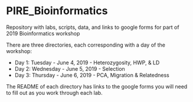 # PIRE_Bioinformatics
Repository with labs, scripts, data, and links to google forms for part of 2019 Bioinformatics workshop

There are three directories, each corresponding with a day of the workshop:
* Day 1: Tuesday - June 4, 2019 - Heterozygosity, HWP, & LD
* Day 2: Wednesday - June 5, 2019 - Selection
* Day 3: Thursday - June 6, 2019 - PCA, Migration & Relatedness

The README of each directory has links to the google forms you will need to fill out as you work through each lab.
